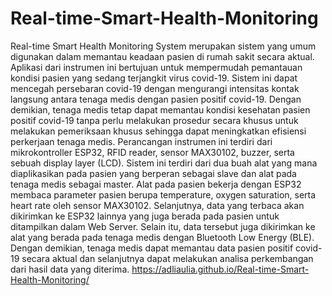 # Real-time-Smart-Health-Monitoring
Real-time Smart Health Monitoring System merupakan sistem yang umum digunakan dalam memantau keadaan pasien di rumah sakit secara aktual. Aplikasi dari instrumen ini bertujuan untuk mempermudah pemantauan kondisi pasien yang sedang terjangkit virus covid-19. Sistem ini dapat mencegah persebaran covid-19 dengan mengurangi intensitas kontak langsung antara tenaga medis dengan pasien positif covid-19. Dengan demikian, tenaga medis tetap dapat memantau kondisi kesehatan pasien positif covid-19 tanpa perlu melakukan prosedur secara khusus untuk melakukan pemeriksaan khusus sehingga dapat meningkatkan efisiensi perkerjaan tenaga medis. Perancangan instrumen ini terdiri dari mikrokontroller ESP32, RFID reader, sensor MAX30102, buzzer, serta sebuah display layer (LCD). Sistem ini terdiri dari dua buah alat yang mana diaplikasikan pada pasien yang berperan sebagai slave dan alat pada tenaga medis sebagai master. Alat pada pasien bekerja dengan ESP32 membaca parameter pasien berupa temperature, oxygen saturation, serta heart rate oleh sensor MAX30102. Selanjutnya, data yang terbaca akan dikirimkan ke ESP32 lainnya yang juga berada pada pasien untuk ditampilkan dalam Web Server. Selain itu, data tersebut juga dikirimkan ke alat yang berada pada tenaga medis dengan Bluetooth Low Energy (BLE). Dengan demikian, tenaga medis dapat memantau data pasien positif covid-19 secara aktual dan selanjutnya dapat melakukan analisa perkembangan dari hasil data yang diterima.
https://adliaulia.github.io/Real-time-Smart-Health-Monitoring/
